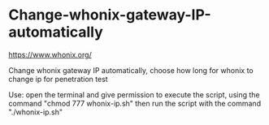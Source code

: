 # Change-whonix-gateway-IP-automatically

https://www.whonix.org/

Change whonix gateway IP automatically, choose how long for whonix to change ip for penetration test

Use: open the terminal and give permission to execute the script, using the command "chmod 777 whonix-ip.sh" then run the script with the command "./whonix-ip.sh"
